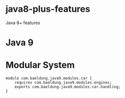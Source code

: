 # java8-plus-features
Java 8+ features 

# Java 9

# Modular System 
```
module com.baeldung.java9.modules.car {
    requires com.baeldung.java9.modules.engines;
    exports com.baeldung.java9.modules.car.handling;
}
```
